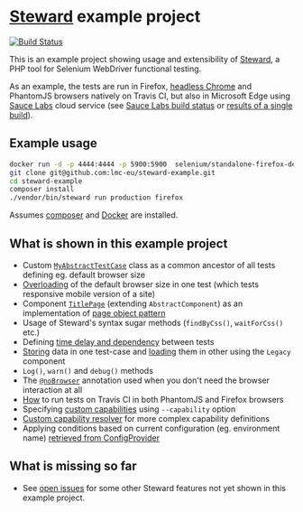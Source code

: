 # [Steward](https://github.com/lmc-eu/steward) example project
[![Build Status](https://img.shields.io/travis/lmc-eu/steward-example.svg?style=flat-square)](https://travis-ci.org/lmc-eu/steward-example)

This is an example project showing usage and extensibility of [Steward](https://github.com/lmc-eu/steward), a PHP tool for Selenium WebDriver functional testing.

As an example, the tests are run in Firefox, [headless Chrome](https://developers.google.com/web/updates/2017/04/headless-chrome) and PhantomJS browsers natively on Travis CI, but also in Microsoft Edge using
[Sauce Labs](https://saucelabs.com/) cloud service (see [Sauce Labs build status](https://saucelabs.com/u/php-webdriver) or [results of a single build](https://saucelabs.com/beta/builds/4f1103bede17401d8f5f9f626ce8da26)).

## Example usage
```bash
docker run -d -p 4444:4444 -p 5900:5900  selenium/standalone-firefox-debug:2.53.1
git clone git@github.com:lmc-eu/steward-example.git
cd steward-example
composer install
./vendor/bin/steward run production firefox
```
Assumes [composer](https://getcomposer.org/) and [Docker](https://docs.docker.com/engine/installation/) are installed.

## What is shown in this example project
- Custom [`MyAbstractTestCase`](https://github.com/lmc-eu/steward-example/blob/master/tests/MyAbstractTestCase.php) class as a common ancestor of all tests defining eg. default browser size
- [Overloading](https://github.com/lmc-eu/steward-example/blob/master/tests/MobileTitlePageTest.php#L14-L17) of the default browser size in one test (which tests responsive mobile version of a site)
- Component [`TitlePage`](https://github.com/lmc-eu/steward-example/blob/master/tests/Pages/TitlePage.php) (extending `AbstractComponent`) as an implementation of [page object pattern](https://martinfowler.com/bliki/PageObject.html)
- Usage of Steward's syntax sugar methods (`findByCss()`, `waitForCss()` etc.)
- Defining [time delay and dependency](https://github.com/lmc-eu/steward-example/blob/master/tests/DelayedExampleTest.php#L17-L18) between tests
- [Storing](https://github.com/lmc-eu/steward-example/blob/master/tests/SeedDataTest.php##L52-L53) data in one test-case and [loading](https://github.com/lmc-eu/steward-example/blob/master/tests/DelayedExampleTest.php#L30-L32) them in other using the `Legacy` component
- `Log()`, `warn()` and `debug()` methods
- The [`@noBrowser`](https://github.com/lmc-eu/steward-example/blob/master/tests/SeedDataTest.php#L21) annotation used when you don't need the browser interaction at all
- [How](https://github.com/lmc-eu/steward-example/blob/master/.travis.yml) to run tests on Travis CI in both PhantomJS and Firefox browsers
- Specifying [custom capabilities](https://github.com/lmc-eu/steward-example/blob/master/.travis.yml) using `--capability` option
- [Custom capability resolver](https://github.com/lmc-eu/steward-example/blob/master/src/CustomCapabilitiesResolver.php) for more complex capability definitions
- Applying conditions based on current configuration (eg. environment name) [retrieved from ConfigProvider](https://github.com/lmc-eu/steward-example/blob/master/tests/MyAbstractTestCase.php#L25)

## What is missing so far
- See [open issues](https://github.com/lmc-eu/steward-example/labels/enhancement) for some other Steward features not yet shown in this example project.
